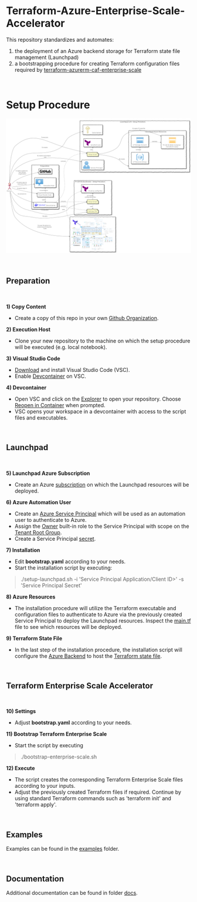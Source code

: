 # Terraform-Azure-Enterprise-Scale-Accelerator

This repository standardizes and automates:
1) the deployment of an Azure backend storage for Terraform state file management (Launchpad)
2) a bootstrapping procedure for creating Terraform configuration files required by [terraform-azurerm-caf-enterprise-scale](https://github.com/Azure/terraform-azurerm-caf-enterprise-scale)

</br>

# Setup Procedure

![Diagram](./docs/Diagram.svg "Diagram")

<br/>

## Preparation

</br>

**1) Copy Content**
- Create a copy of this repo in your own [Github Organization](https://docs.github.com/en/organizations/collaborating-with-groups-in-organizations/about-organizations).

**2) Execution Host**
- Clone your new repository to the machine on which the setup procedure will be executed (e.g. local notebook).

**3) Visual Studio Code**
- [Download](https://code.visualstudio.com/Download) and install Visual Studio Code (VSC).
- Enable [Devcontainer](https://code.visualstudio.com/docs/devcontainers/tutorial) on VSC.

**4) Devcontainer**
- Open VSC and click on the [Explorer](https://code.visualstudio.com/docs/getstarted/userinterface#_explorer) to open your repository. Choose [Reopen in Container](https://code.visualstudio.com/docs/devcontainers/create-dev-container#_add-configuration-files-to-a-repository) when prompted.
- VSC opens your workspace in a devcontainer with access to the script files and executables.

</br>

## Launchpad

</br>

**5) Launchpad Azure Subscription**
- Create an Azure [subscription](https://learn.microsoft.com/en-us/azure/cost-management-billing/manage/create-subscription) on which the Launchpad resources will be deployed.

**6) Azure Automation User**
- Create an [Azure Service Principal](https://learn.microsoft.com/en-us/azure/active-directory/develop/howto-create-service-principal-portal) which will be used as an automation user to authenticate to Azure.
- Assign the [Owner](https://learn.microsoft.com/en-us/azure/role-based-access-control/built-in-roles) built-in role to the Service Principal with scope on the [Tenant Root Group](https://learn.microsoft.com/en-us/azure/governance/management-groups/overview).
- Create a Service Principal [secret](https://learn.microsoft.com/en-us/azure/active-directory/fundamentals/service-accounts-principal#service-principal-authentication).

**7) Installation**
- Edit **bootstrap.yaml** according to your needs.
- Start the installation script by executing:
> ./setup-launchpad.sh -i 'Service Principal Application/Client ID>' -s 'Service Principal Secret'


**8) Azure Resources**
- The installation procedure will utilize the Terraform executable and configuration files to authenticate to Azure via the previously created Service Principal to deploy the Launchpad resources. Inspect the [main.tf](https://github.com/rigydi/terraform-azurerm-launchpad/blob/main/main.tf) file to see which resources will be deployed.

**9) Terraform State File**
- In the last step of the installation procedure, the installation script will configure the [Azure Backend](https://developer.hashicorp.com/terraform/language/settings/backends/azurerm) to host the [Terraform state file](https://developer.hashicorp.com/terraform/language/state).

<br/>

## Terraform Enterprise Scale Accelerator
<br/>

**10) Settings**
- Adjust **bootstrap.yaml** according to your needs.

**11) Bootstrap Terraform Enterprise Scale**
- Start the script by executing
> ./bootstrap-enterprise-scale.sh

**12) Execute**
- The script creates the corresponding Terraform Enterprise Scale files according to your inputs.
- Adjust the previously created Terraform files if required. Continue by using standard Terraform commands such as 'terraform init' and 'terraform apply'.

</br>

## Examples

Examples can be found in the [examples](./examples/) folder.

</br>

## Documentation

Additional documentation can be found in folder [docs](./docs).
